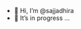 - 👋 Hi, I’m @sajjadhira
- 👀 It’s in progress ...

<!---
sajjadhira/sajjadhira is a ✨ special ✨ repository because its `README.md` (this file) appears on your GitHub profile.
You can click the Preview link to take a look at your changes.
--->
